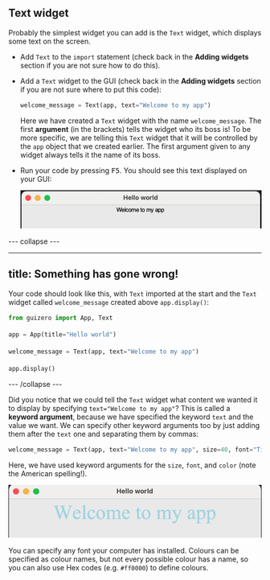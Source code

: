 ## Text widget

Probably the simplest widget you can add is the `Text` widget, which displays some text on the screen.

- Add `Text` to the `import` statement (check back in the **Adding widgets** section if you are not sure how to do this).

- Add a `Text` widget to the GUI (check back in the **Adding widgets** section if you are not sure where to put this code):

    ```python
    welcome_message = Text(app, text="Welcome to my app")
    ```

    Here we have created a `Text` widget with the name `welcome_message`. The first __argument__ (in the brackets) tells the widget who its boss is! To be more specific, we are telling this `Text` widget that it will be controlled by the `app` object that we created earlier. The first argument given to any widget always tells it the name of its boss.

- Run your code by pressing <kbd>F5</kbd>. You should see this text displayed on your GUI:

    ![Text widget](images/app-welcome.png)

--- collapse ---

---
title: Something has gone wrong!
---

Your code should look like this, with `Text` imported at the start and the `Text` widget called `welcome_message` created above `app.display()`:

```python
from guizero import App, Text

app = App(title="Hello world")

welcome_message = Text(app, text="Welcome to my app")

app.display()
```

--- /collapse ---

Did you notice that we could tell the `Text` widget what content we wanted it to display by specifying `text="Welcome to my app"`? This is called a **keyword argument**, because we have specified the keyword `text` and the value we want. We can specify other keyword arguments too by just adding them after the `text` one and separating them by commas:

```python
welcome_message = Text(app, text="Welcome to my app", size=40, font="Times New Roman", color="lightblue")
```

Here, we have used keyword arguments for the `size`, `font`, and `color` (note the American spelling!).

![Text widget](images/welcome-font.png)

You can specify any font your computer has installed. Colours can be specified as colour names, but not every possible colour has a name, so you can also use Hex codes (e.g. `#ff0000`) to define colours.
